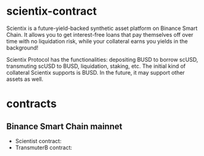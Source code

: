 # scientix-contract

Scientix is a future-yield-backed synthetic asset platform on Binance Smart Chain. It allows you to get interest-free loans that pay themselves off over time with no liquidation risk, while your collateral earns you yields in the background!

Scientix Protocol has the functionalities: depositing BUSD to borrow scUSD, transmuting scUSD to BUSD, liquidation, staking, etc. The initial kind of collateral Scientix supports is BUSD. In the future, it may support other assets as well.

# contracts
## Binance Smart Chain mainnet
- Scientist contract: 
- TransmuterB contract: 
